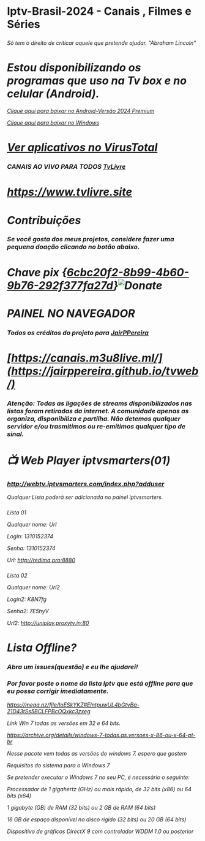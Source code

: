 # Iptv-Brasil-2024 - Canais , Filmes e Séries
### <i class="fa-brands fa-pix">
 Só tem o direito de criticar aquele que pretende ajudar. "Abraham Lincoln"
# Estou disponibilizando os programas que uso na Tv box e no celular (Android).

<a href="https://tinyurl.com/3xutkest" download="filename">Clique aqui para baixar no Android-Versão 2024 Premium</a>

<a href="https://tinyurl.com/ycy6wfyp" download="filename">Clique aqui para baixar no Windows</a> 
#
# <a href="https://www.virustotal.com" download="filename">Ver aplicativos no VirusTotal</a>

### CANAIS AO VIVO PARA TODOS <a href="https://www.tvlivre.site" download="filename">TvLivre</a>
# https://www.tvlivre.site
 
# 
# Contribuições
### Se você gosta dos meus projetos, considere fazer uma pequena doação clicando no botão abaixo.



# Chave pix {<a href="LINK" download="filename">6cbc20f2-8b99-4b60-9b76-292f377fa27d</a>}![Donate](https://user-images.githubusercontent.com/33992396/99478353-00e4d600-2933-11eb-8228-4bafe8571507.png)
  
# PAINEL NO NAVEGADOR
### Todos os créditos do projeto para <a href="https://github.com/JairPPereira" download="filename">JairPPereira</a>


# [https://canais.m3u8live.ml/](https://jairppereira.github.io/tvweb/)
 ### <i class="fa-brands fa-pix">
 ### Atenção: <b>Todas as ligações de streams disponibilizados nas listas foram retiradas da internet. A comunidade apenas as organiza, disponibiliza e partilha. Não detemos qualquer servidor e/ou trasmitimos ou re-emitimos qualquer tipo de sinal</b>. 


#  📺 Web Player iptvsmarters(01)

### http://webtv.iptvsmarters.com/index.php?adduser
Qualquer Lista poderá ser adicionada no painel iptvsmarters.

###
Lista 01

Qualquer nome: Url

Login: 1310152374

Senha:  1310152374

Url:  http://redima.pro:8880
###
Lista 02

Qualquer nome: Url2

Login2: K8N7fg

Senha2: 7E5hyV

Url2: http://uniplay.proxytv.in:80


# Lista Offline?
### Abra um issues(questão) e eu lhe ajudarei!
### Por favor poste o nome da lista Iptv que está offline para que eu possa corrigir imediatamente.

https://mega.nz/file/IoESkYKZ#EIntpuwUL4bGtvBa-21D43tSs5BCLFPBcOQxkc3zxeg

Link Win 7 todas as versões em 32 e 64 bits.

https://archive.org/details/windows-7-todas.as.versoes-x-86-ou-x-64-pt-br

Nesse pacote vem todas as versões do windows 7. espero que gostem

Requisitos do sistema para o Windows 7

Se pretender executar o Windows 7 no seu PC, é necessário o seguinte:

Processador de 1 gigahertz (GHz) ou mais rápido, de 32 bits (x86) ou 64 bits (x64)

1 gigabyte (GB) de RAM (32 bits) ou 2 GB de RAM (64 bits)

16 GB de espaço disponível no disco rígido (32 bits) ou 20 GB (64 bits)

Dispositivo de gráficos DirectX 9 com controlador WDDM 1.0 ou posterior


